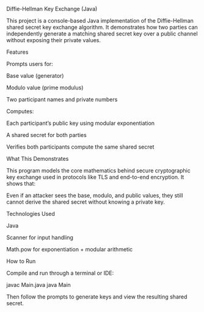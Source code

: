 Diffie-Hellman Key Exchange (Java)

This project is a console-based Java implementation of the Diffie-Hellman shared secret key exchange algorithm. It demonstrates how two parties can independently generate a matching shared secret key over a public channel without exposing their private values.

Features

Prompts users for:

Base value (generator)

Modulo value (prime modulus)

Two participant names and private numbers

Computes:

Each participant’s public key using modular exponentiation

A shared secret for both parties

Verifies both participants compute the same shared secret

What This Demonstrates

This program models the core mathematics behind secure cryptographic key exchange used in protocols like TLS and end-to-end encryption. It shows that:

Even if an attacker sees the base, modulo, and public values, they still cannot derive the shared secret without knowing a private key.

Technologies Used

Java

Scanner for input handling

Math.pow for exponentiation + modular arithmetic

How to Run

Compile and run through a terminal or IDE:

javac Main.java
java Main


Then follow the prompts to generate keys and view the resulting shared secret.
